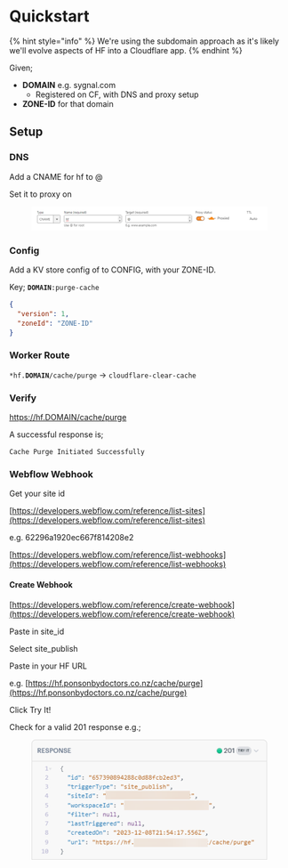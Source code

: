 # Quickstart

{% hint style="info" %}
We're using the subdomain approach as it's likely we'll evolve aspects of HF into a Cloudflare app.&#x20;
{% endhint %}

Given;

* **DOMAIN** e.g. sygnal.com
  * Registered on CF, with DNS and proxy setup&#x20;
* **ZONE-ID** for that domain

## Setup

### DNS

Add a CNAME for hf to @&#x20;

Set it to proxy on&#x20;

<figure><img src="../../../.gitbook/assets/image (1) (1) (1) (1).png" alt=""><figcaption></figcaption></figure>

### Config

Add a KV store config of to CONFIG, with your ZONE-ID. &#x20;

Key; **`DOMAIN`**`:purge-cache`

```json
{
  "version": 1, 
  "zoneId": "ZONE-ID" 
}
```

### Worker Route

`*hf.`**`DOMAIN`**`/cache/purge` -> `cloudflare-clear-cache`

### Verify

https://hf.DOMAIN/cache/purge

A successful response is;&#x20;

```
Cache Purge Initiated Successfully
```

### Webflow Webhook

Get your site id

[https://developers.webflow.com/reference/list-sites](https://developers.webflow.com/reference/list-sites)

e.g. 62296a1920ec667f814208e2

[https://developers.webflow.com/reference/list-webhooks](https://developers.webflow.com/reference/list-webhooks)





#### Create Webhook

[https://developers.webflow.com/reference/create-webhook](https://developers.webflow.com/reference/create-webhook)

Paste in site\_id

Select site\_publish&#x20;

Paste in your HF URL

e.g. [https://hf.ponsonbydoctors.co.nz/cache/purge](https://hf.ponsonbydoctors.co.nz/cache/purge)

Click Try It!

Check for a valid 201 response e.g.;

<figure><img src="../../../.gitbook/assets/image (3).png" alt=""><figcaption></figcaption></figure>


